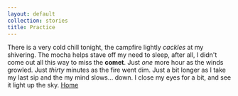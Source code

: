 ```yaml
---
layout: default
collection: stories
title: Practice
---
```

There is a very cold chill tonight, the campfire lightly *cackles* at my shivering. The mocha helps stave off my need to sleep, after all, I didn't come out all this way to miss the **comet**. Just *one* more hour as the winds growled. Just *thirty* minutes as the fire went dim. Just a bit longer as I take my last sip and the my mind slows... down. I close my eyes for a bit, and see it light up the sky.
[Home](https://windfiresteel.github.io/)
